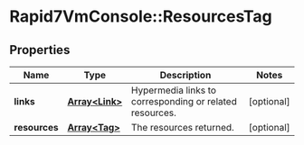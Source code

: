 # Rapid7VmConsole::ResourcesTag

## Properties
Name | Type | Description | Notes
------------ | ------------- | ------------- | -------------
**links** | [**Array&lt;Link&gt;**](Link.md) | Hypermedia links to corresponding or related resources. | [optional] 
**resources** | [**Array&lt;Tag&gt;**](Tag.md) | The resources returned. | [optional] 


